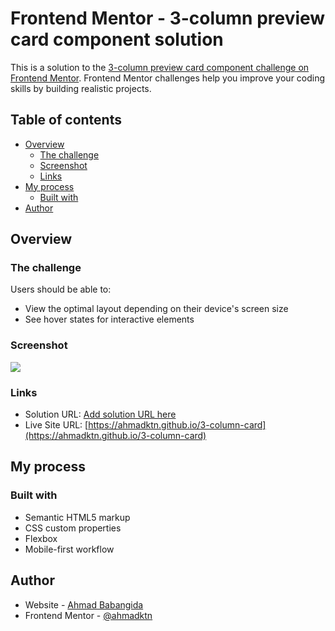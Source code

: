 # Frontend Mentor - 3-column preview card component solution

This is a solution to the [3-column preview card component challenge on Frontend Mentor](https://www.frontendmentor.io/challenges/3column-preview-card-component-pH92eAR2-). Frontend Mentor challenges help you improve your coding skills by building realistic projects. 

## Table of contents

- [Overview](#overview)
  - [The challenge](#the-challenge)
  - [Screenshot](#screenshot)
  - [Links](#links)
- [My process](#my-process)
  - [Built with](#built-with)
- [Author](#author)

## Overview

### The challenge

Users should be able to:

- View the optimal layout depending on their device's screen size
- See hover states for interactive elements

### Screenshot

![](./screenshot.jpg)

### Links

- Solution URL: [Add solution URL here](https://your-solution-url.com)
- Live Site URL: [https://ahmadktn.github.io/3-column-card](https://ahmadktn.github.io/3-column-card)

## My process

### Built with

- Semantic HTML5 markup
- CSS custom properties
- Flexbox
- Mobile-first workflow

## Author

- Website - [Ahmad Babangida](https://www.ahmatech.atwebpages.com)
- Frontend Mentor - [@ahmadktn](https://www.frontendmentor.io/profile/ahmadktn)

